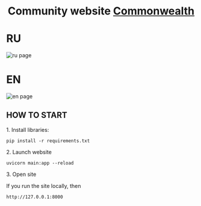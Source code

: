 <div id="header" align="center">

<h1>Community website <a href ='https://vk.com/thecommonwealth2020 '>Commonwealth<a></h1>

</div>

RU
==

![ru page](https://user-images.githubusercontent.com/79650307/234972629-efccd95e-ddaf-428c-83f9-b08f1c0af74c.png)



EN
==
![en page](https://user-images.githubusercontent.com/79650307/234972727-b8cd7c57-89c4-4edb-a755-5e408eb6329b.png)

HOW TO START 
--
<p>1. Install libraries:

`pip install -r requirements.txt`</p>

<p>2. Launch website

`uvicorn main:app --reload`</p>

<p>3. Open site

If you run the site locally, then</p>

`http://127.0.0.1:8000`

